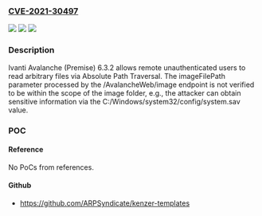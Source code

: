 ### [CVE-2021-30497](https://cve.mitre.org/cgi-bin/cvename.cgi?name=CVE-2021-30497)
![](https://img.shields.io/static/v1?label=Product&message=n%2Fa&color=blue)
![](https://img.shields.io/static/v1?label=Version&message=n%2Fa&color=blue)
![](https://img.shields.io/static/v1?label=Vulnerability&message=n%2Fa&color=brighgreen)

### Description

Ivanti Avalanche (Premise) 6.3.2 allows remote unauthenticated users to read arbitrary files via Absolute Path Traversal. The imageFilePath parameter processed by the /AvalancheWeb/image endpoint is not verified to be within the scope of the image folder, e.g., the attacker can obtain sensitive information via the C:/Windows/system32/config/system.sav value.

### POC

#### Reference
No PoCs from references.

#### Github
- https://github.com/ARPSyndicate/kenzer-templates

